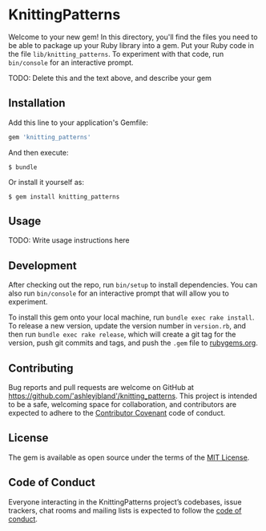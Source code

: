 # KnittingPatterns

Welcome to your new gem! In this directory, you'll find the files you need to be able to package up your Ruby library into a gem. Put your Ruby code in the file `lib/knitting_patterns`. To experiment with that code, run `bin/console` for an interactive prompt.

TODO: Delete this and the text above, and describe your gem

## Installation

Add this line to your application's Gemfile:

```ruby
gem 'knitting_patterns'
```

And then execute:

    $ bundle

Or install it yourself as:

    $ gem install knitting_patterns

## Usage

TODO: Write usage instructions here

## Development

After checking out the repo, run `bin/setup` to install dependencies. You can also run `bin/console` for an interactive prompt that will allow you to experiment.

To install this gem onto your local machine, run `bundle exec rake install`. To release a new version, update the version number in `version.rb`, and then run `bundle exec rake release`, which will create a git tag for the version, push git commits and tags, and push the `.gem` file to [rubygems.org](https://rubygems.org).

## Contributing

Bug reports and pull requests are welcome on GitHub at https://github.com/'ashleyjbland'/knitting_patterns. This project is intended to be a safe, welcoming space for collaboration, and contributors are expected to adhere to the [Contributor Covenant](http://contributor-covenant.org) code of conduct.

## License

The gem is available as open source under the terms of the [MIT License](https://opensource.org/licenses/MIT).

## Code of Conduct

Everyone interacting in the KnittingPatterns project’s codebases, issue trackers, chat rooms and mailing lists is expected to follow the [code of conduct](https://github.com/'ashleyjbland'/knitting_patterns/blob/master/CODE_OF_CONDUCT.md).
